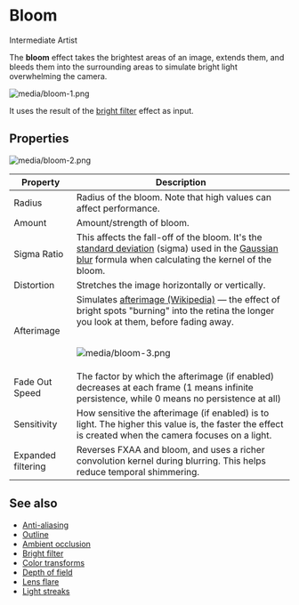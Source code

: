 # Bloom

<span class="label label-doc-level">Intermediate</span>
<span class="label label-doc-audience">Artist</span>

The **bloom** effect takes the brightest areas of an image, extends them, and bleeds them into the surrounding areas to simulate bright light overwhelming the camera.

![media/bloom-1.png](media/bloom-1.png) 

It uses the result of the [bright filter](bright-filter.md) effect as input.

## Properties

![media/bloom-2.png](media/bloom-2.png) 

| Property       | Description 
| -------------- | ---- 
| Radius         | Radius of the bloom. Note that high values can affect performance.        
| Amount         | Amount/strength of bloom. 
| Sigma Ratio    | This affects the fall-off of the bloom. It's the [standard deviation](http://en.wikipedia.org/wiki/Standard_deviation) (sigma) used in the [Gaussian blur](http://en.wikipedia.org/wiki/Gaussian_blur) formula when calculating the kernel of the bloom. 
| Distortion     | Stretches the image horizontally or vertically.
| Afterimage     | Simulates [afterimage (Wikipedia)](http://en.wikipedia.org/wiki/Afterimage) — the effect of bright spots "burning" into the  retina the longer you look at them, before fading away.  <p><br>![media/bloom-3.png](media/bloom-3.png)                                                                        
| Fade Out Speed | The factor by which the afterimage (if enabled) decreases at each frame (1 means infinite persistence, while 0 means no persistence at all)
| Sensitivity    | How sensitive the afterimage (if enabled) is to light. The higher this value is, the faster the effect is created when the camera focuses on a light.
| Expanded filtering | Reverses FXAA and bloom, and uses a richer convolution kernel during blurring. This helps reduce temporal shimmering.

## See also

* [Anti-aliasing](anti-aliasing.md)
* [Outline](outline.md)
* [Ambient occlusion](ambient-occlusion.md)
* [Bright filter](bright-filter.md)
* [Color transforms](color-transforms/index.md)
* [Depth of field](depth-of-field.md)
* [Lens flare](lens-flare.md)
* [Light streaks](light-streaks.md)